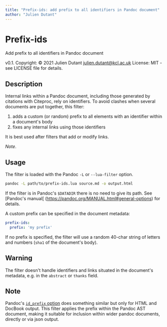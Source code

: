 ```yaml
---
title: "Prefix-ids: add prefix to all identifiers in Pandoc document"
author: "Julien Dutant"
---
```


Prefix-ids
==========

Add prefix to all identifiers in Pandoc document

v0.1. Copyright: © 2021 Julien Dutant <julien.dutant@kcl.ac.uk>
License:  MIT - see LICENSE file for details.

Description
------------

Internal links within a Pandoc document, including those 
generated by citations with Citeproc, rely on identifiers. 
To avoid clashes when several documents are put together,
this filter:

1. adds a custom (or random) prefix to
all elements with an identifier within a document's body
2. fixes any internal links using those identifiers

It is best used after filters that add or modify links. 

*Note*. 

Usage
-----

The filter is loaded with the Pandoc `-L` or `--lua-filter` option. 

```bash 
pandoc -L path/to/prefix-ids.lua source.md -o output.html
```

If the filter is in Pandoc's `$DATADIR` there is no need to give its
path. See [Pandoc's manual[
(https://pandoc.org/MANUAL.html#general-options) for details.

A custom prefix can be specified in the document metadata:

```yaml
prefix-ids:
  prefix: 'my prefix'
```

If no prefix is specified, the filter will use a random 40-char string
of letters and numbers (`sha1` of the document's body).

Warning
-------

The filter doesn't handle identifiers and links situated in the 
document's metadata, e.g. in the `abstract` or `thanks` field.

Note
----

Pandoc's [`id_prefix` option](https://pandoc.org/MANUAL.html#option--id-prefix)
does something similar but only for HTML and DocBook output. 
This filter applies the prefix within the Pandoc AST
document, making it suitable for inclusion within wider
pandoc documents, directly or via json output.